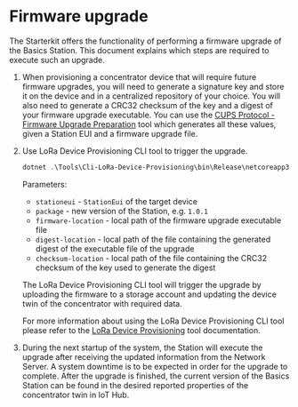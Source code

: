 # Firmware upgrade

The Starterkit offers the functionality of performing a firmware upgrade of the
Basics Station. This document explains which steps are required to execute such
an upgrade.

1. When provisioning a concentrator device that will require future firmware
   upgrades, you will need to generate a signature key and store it on the
   device and in a centralized repository of your choice. You will also need to
   generate a CRC32 checksum of the key and a digest of your firmware upgrade
   executable. You can use the [CUPS Protocol - Firmware Upgrade
   Preparation][cups-firmware-upgrade] tool which generates all these values,
   given a Station EUI and a firmware upgrade file.

1. Use LoRa Device Provisioning CLI tool to trigger the upgrade.

   ```powershell
   dotnet .\Tools\Cli-LoRa-Device-Provisioning\bin\Release\netcoreapp3.1\loradeviceprovisioning.dll upgrade-firmware --stationeui <station_eui> --package <package_version> --firmware-location <firmware_file_path> --digest-location <digest_file_path> --checksum-location <checksum_file_path>
   ```

   Parameters:

   - `stationeui` - `StationEui` of the target device
   - `package` - new version of the Station, e.g. `1.0.1`
   - `firmware-location` - local path of the firmware upgrade executable file
   - `digest-location` - local path of the file containing the generated digest
     of the executable file of the upgrade
   - `checksum-location` - local path of the file containing the CRC32 checksum
     of the key used to generate the digest

   The LoRa Device Provisioning CLI tool will trigger the upgrade by uploading
   the firmware to a storage account and updating the device twin of the
   concentrator with required data.

   For more information about using the LoRa Device Provisioning CLI tool please
   refer to the [LoRa Device Provisioning](../tools/device-provisioning.md#upgrade-firmware) tool
   documentation.

1. During the next startup of the system, the Station will execute the upgrade
   after receiving the updated information from the Network Server. A system
   downtime is to be expected in order for the upgrade to complete. After the
   upgrade is finished, the current version of the Basics Station can be found
   in the desired reported properties of the concentrator twin in IoT Hub.

[cups-firmware-upgrade]:
    https://github.com/Azure/iotedge-lorawan-starterkit/tree/dev/Tools/Cups-Firmware-Upgrade